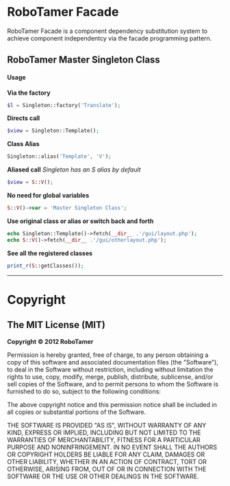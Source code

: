 RoboTamer Facade
================

RoboTamer Facade is a component dependency substitution system to achieve component independentcy via the facade programming pattern.


RoboTamer Master Singleton Class
--------------------------------

#### Usage


**Via the factory**  
```php
$l = Singleton::factory('Translate');
```
**Directs call**  
```php
$view = Singleton::Template();
```

**Class Alias**  
```php
Singleton::alias('Template', 'V');
```

**Aliased call** _Singleton has an S alias by default_  
```php
$view = S::V();
```

**No need for global variables**  
```php
S::V()->var = 'Master Singleton Class';
```

**Use original class or alias or switch back and forth**  
```php
echo Singleton::Template()->fetch(__dir__ .'/gui/layout.php');
echo S::V()->fetch(__dir__ .'/gui/otherlayout.php');
```

**See all the registered classes**   
```php
print_r(S::getClasses());
```

------------------------------------------------------------------

Copyright
=========

The MIT License (MIT)
---------------------

**Copyright © 2012 RoboTamer**  

Permission is hereby granted, free of charge, to any person obtaining a copy of this software and associated documentation files (the "Software"), to deal in the Software without restriction, including without limitation the rights to use, copy, modify, merge, publish, distribute, sublicense, and/or sell copies of the Software, and to permit persons to whom the Software is furnished to do so, subject to the following conditions:  

The above copyright notice and this permission notice shall be included in all copies or substantial portions of the Software.  

THE SOFTWARE IS PROVIDED "AS IS", WITHOUT WARRANTY OF ANY KIND, EXPRESS OR IMPLIED, INCLUDING BUT NOT LIMITED TO THE WARRANTIES OF MERCHANTABILITY, FITNESS FOR A PARTICULAR PURPOSE AND NONINFRINGEMENT. IN NO EVENT SHALL THE AUTHORS OR COPYRIGHT HOLDERS BE LIABLE FOR ANY CLAIM, DAMAGES OR OTHER LIABILITY, WHETHER IN AN ACTION OF CONTRACT, TORT OR OTHERWISE, ARISING FROM, OUT OF OR IN CONNECTION WITH THE SOFTWARE OR THE USE OR OTHER DEALINGS IN THE SOFTWARE.
